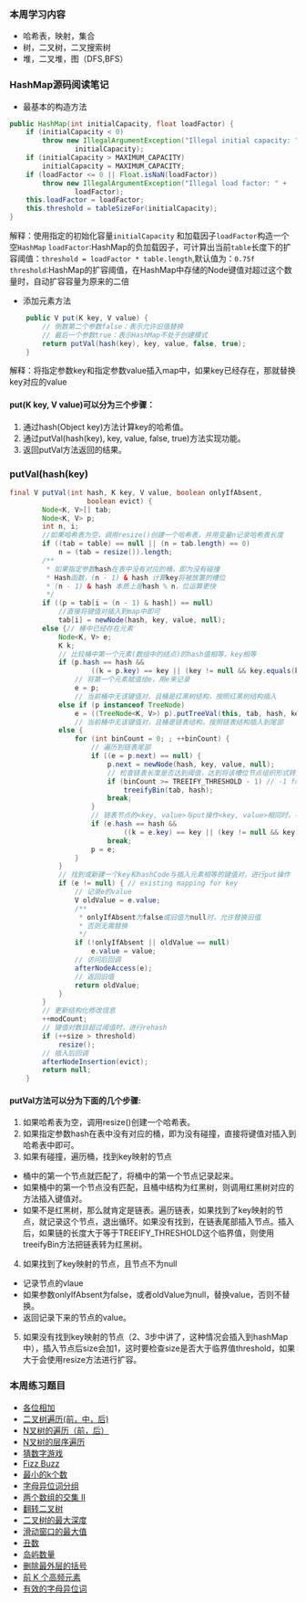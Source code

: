 ### 本周学习内容
- 哈希表，映射，集合
- 树，二叉树，二叉搜索树
- 堆，二叉堆，图（DFS,BFS）

### HashMap源码阅读笔记
- 最基本的构造方法
```java
public HashMap(int initialCapacity, float loadFactor) {
    if (initialCapacity < 0)
        throw new IllegalArgumentException("Illegal initial capacity: " +
                initialCapacity);
    if (initialCapacity > MAXIMUM_CAPACITY)
        initialCapacity = MAXIMUM_CAPACITY;
    if (loadFactor <= 0 || Float.isNaN(loadFactor))
        throw new IllegalArgumentException("Illegal load factor: " +
                loadFactor);
    this.loadFactor = loadFactor;
    this.threshold = tableSizeFor(initialCapacity);
}
```
解释：使用指定的初始化容量`initialCapacity` 和加载因子`loadFactor`构造一个空`HashMap`
`loadFactor`:HashMap的负加载因子，可计算出当前`table`长度下的扩容阈值：`threshold = loadFactor * table.length`,默认值为：`0.75f`
`threshold`:HashMap的扩容阈值，在HashMap中存储的Node键值对超过这个数量时，自动扩容容量为原来的二倍

- 添加元素方法

```java
    public V put(K key, V value) {
        // 倒数第二个参数false：表示允许旧值替换
        // 最后一个参数true：表示HashMap不处于创建模式
        return putVal(hash(key), key, value, false, true);
    }
```
解释：将指定参数key和指定参数value插入map中，如果key已经存在，那就替换key对应的value
#### put(K key, V value)可以分为三个步骤：
1. 通过hash(Object key)方法计算key的哈希值。
2. 通过putVal(hash(key), key, value, false, true)方法实现功能。
3. 返回putVal方法返回的结果。
### putVal(hash(key)
```java
final V putVal(int hash, K key, V value, boolean onlyIfAbsent,
                   boolean evict) {
        Node<K, V>[] tab;
        Node<K, V> p;
        int n, i;
        //如果哈希表为空，调用resize()创建一个哈希表，并用变量n记录哈希表长度
        if ((tab = table) == null || (n = tab.length) == 0)
            n = (tab = resize()).length;
        /**
         * 如果指定参数hash在表中没有对应的桶，即为没有碰撞
         * Hash函数，(n - 1) & hash 计算key将被放置的槽位
         * (n - 1) & hash 本质上是hash % n，位运算更快
         */
        if ((p = tab[i = (n - 1) & hash]) == null)
            //直接将键值对插入到map中即可
            tab[i] = newNode(hash, key, value, null);
        else {// 桶中已经存在元素
            Node<K, V> e;
            K k;
            // 比较桶中第一个元素(数组中的结点)的hash值相等，key相等
            if (p.hash == hash &&
                    ((k = p.key) == key || (key != null && key.equals(k))))
                // 将第一个元素赋值给e，用e来记录
                e = p;
                // 当前桶中无该键值对，且桶是红黑树结构，按照红黑树结构插入
            else if (p instanceof TreeNode)
                e = ((TreeNode<K, V>) p).putTreeVal(this, tab, hash, key, value);
                // 当前桶中无该键值对，且桶是链表结构，按照链表结构插入到尾部
            else {
                for (int binCount = 0; ; ++binCount) {
                    // 遍历到链表尾部
                    if ((e = p.next) == null) {
                        p.next = newNode(hash, key, value, null);
                        // 检查链表长度是否达到阈值，达到将该槽位节点组织形式转为红黑树
                        if (binCount >= TREEIFY_THRESHOLD - 1) // -1 for 1st
                            treeifyBin(tab, hash);
                        break;
                    }
                    // 链表节点的<key, value>与put操作<key, value>相同时，不做重复操作，跳出循环
                    if (e.hash == hash &&
                            ((k = e.key) == key || (key != null && key.equals(k))))
                        break;
                    p = e;
                }
            }
            // 找到或新建一个key和hashCode与插入元素相等的键值对，进行put操作
            if (e != null) { // existing mapping for key
                // 记录e的value
                V oldValue = e.value;
                /**
                 * onlyIfAbsent为false或旧值为null时，允许替换旧值
                 * 否则无需替换
                 */
                if (!onlyIfAbsent || oldValue == null)
                    e.value = value;
                // 访问后回调
                afterNodeAccess(e);
                // 返回旧值
                return oldValue;
            }
        }
        // 更新结构化修改信息
        ++modCount;
        // 键值对数目超过阈值时，进行rehash
        if (++size > threshold)
            resize();
        // 插入后回调
        afterNodeInsertion(evict);
        return null;
    }
```
#### putVal方法可以分为下面的几个步骤:

1. 如果哈希表为空，调用resize()创建一个哈希表。
2. 如果指定参数hash在表中没有对应的桶，即为没有碰撞，直接将键值对插入到哈希表中即可。
3. 如果有碰撞，遍历桶，找到key映射的节点
  - 桶中的第一个节点就匹配了，将桶中的第一个节点记录起来。
  - 如果桶中的第一个节点没有匹配，且桶中结构为红黑树，则调用红黑树对应的方法插入键值对。
  - 如果不是红黑树，那么就肯定是链表。遍历链表，如果找到了key映射的节点，就记录这个节点，退出循环。如果没有找到，在链表尾部插入节点。插入后，如果链的长度大于等于TREEIFY_THRESHOLD这个临界值，则使用treeifyBin方法把链表转为红黑树。
4. 如果找到了key映射的节点，且节点不为null
  - 记录节点的vlaue
  - 如果参数onlyIfAbsent为false，或者oldValue为null，替换value，否则不替换。
  - 返回记录下来的节点的value。
5. 如果没有找到key映射的节点（2、3步中讲了，这种情况会插入到hashMap中），插入节点后size会加1，这时要检查size是否大于临界值threshold，如果大于会使用resize方法进行扩容。


### 本周练习题目
- [各位相加](https://leetcode-cn.com/problems/add-digits/)
- [二叉树遍历(前，中，后)](https://leetcode-cn.com/problems/binary-tree-preorder-traversal/)
- [N叉树的遍历（前，后）](https://leetcode-cn.com/problems/n-ary-tree-postorder-traversal/)
- [N叉树的层序遍历](https://leetcode-cn.com/problems/n-ary-tree-level-order-traversal/)
- [猜数字游戏](https://leetcode-cn.com/problems/bulls-and-cows/)
- [Fizz Buzz](https://leetcode-cn.com/problems/fizz-buzz/)
- [最小的k个数](https://leetcode-cn.com/problems/zui-xiao-de-kge-shu-lcof/)
- [字母异位词分组](https://leetcode-cn.com/problems/group-anagrams/)
- [两个数组的交集 II](https://leetcode-cn.com/problems/intersection-of-two-arrays-ii/)
- [翻转二叉树](https://leetcode-cn.com/problems/invert-binary-tree/)
- [二叉树的最大深度](https://leetcode-cn.com/problems/maximum-depth-of-binary-tree/)
- [滑动窗口的最大值](https://leetcode-cn.com/problems/hua-dong-chuang-kou-de-zui-da-zhi-lcof/)
- [丑数](https://leetcode-cn.com/problems/chou-shu-lcof/)
- [岛屿数量](https://leetcode-cn.com/problems/number-of-islands/)
- [删除最外层的括号](https://leetcode-cn.com/problems/remove-outermost-parentheses/)
- [前 K 个高频元素](https://leetcode-cn.com/problems/top-k-frequent-elements/)
- [有效的字母异位词](https://leetcode-cn.com/problems/valid-anagram/)
